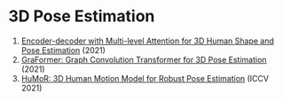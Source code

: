 # 3D Pose Estimation
1. [Encoder-decoder with Multi-level Attention for 3D Human Shape and Pose Estimation](https://arxiv.org/abs/2109.02303) (2021)
2. [GraFormer: Graph Convolution Transformer for 3D Pose Estimation](https://arxiv.org/abs/2109.08364) (2021)
3. [HuMoR: 3D Human Motion Model for Robust Pose Estimation](https://arxiv.org/abs/2105.04668) (ICCV 2021)


